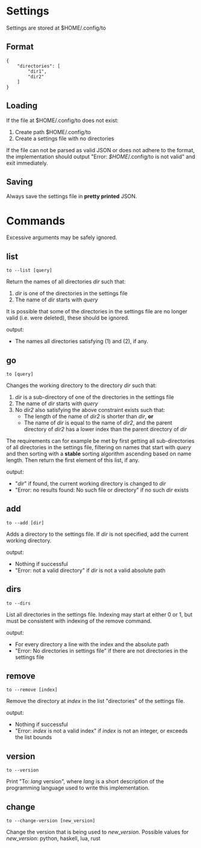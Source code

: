 # Settings
Settings are stored at $HOME/.config/to
## Format

    {
        "directories": [
            "dir1",
            "dir2"
        ]
    }
    
## Loading
If the file at $HOME/.config/to does not exist:
1. Create path $HOME/.config/to
2. Create a settings file with no directories

If the file can not be parsed as valid JSON or does not adhere to the format, 
the implementation should output "Error: *$HOME*/.config/to is not valid" and exit immediately.
    
## Saving
Always save the settings file in **pretty printed** JSON.

# Commands
Excessive arguments may be safely ignored.
 
## list
    to --list [query]
Return the names of all directories *dir* such that:
1. *dir* is one of the directories in the settings file
2. The name of *dir* starts with *query*

It is possible that some of the directories in the settings file are no longer valid (i.e. were deleted), 
these should be ignored.

output:
* The names all directories satisfying (1) and (2), if any.

## go
    to [query]
Changes the working directory to the directory *dir* such that: 
1. *dir* is a sub-directory of one of the directories in the settings file
2. The name of *dir* starts with *query*
3. No *dir2* also satisfying the above constraint exists such that: 
    * The length of the name of *dir2* is shorter than *dir*, **or**
    * The name of *dir* is equal to the name of *dir2*, and the parent directory of *dir2* has a lower index than the parent directory of *dir*    

The requirements can for example be met by first getting all sub-directories of all directories in the settings file,
 filtering on names that start with *query* and then sorting with a **stable** sorting algorithm ascending based on name length. 
 Then return the first element of this list, if any.
 
output:
* "*dir*" if found, the current working directory is changed to *dir*
* "Error: no results found: No such file or directory" if no such *dir* exists


## add
    to --add [dir]
Adds a directory to the settings file. 
If *dir* is not specified, add the current working directory.

output:
* Nothing if successful
* "Error: not a valid directory" if *dir* is not a valid absolute path

## dirs
    to --dirs
List all directories in the settings file. Indexing may start at either 0 or 1, but must be consistent with indexing of the remove command.

output:
* For every directory a line with the index and the absolute path
* "Error: No directories in settings file" if there are not directories in the settings file

## remove
    to --remove [index]
Remove the directory at *index* in the list "directories" of the settings file.

output:
* Nothing if successful
* "Error: *index* is not a valid index" if *index* is not an integer, or exceeds the list bounds

## version
    to --version
Print "To: *lang* version", where *lang* is a short description of the programming language used to write this implementation.

## change
    to --change-version [new_version]
Change the version that is being used to *new_version*. Possible values for *new_version*: python, haskell, lua, rust